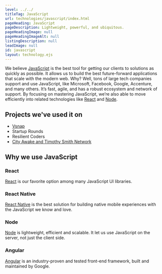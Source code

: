 ```yaml
---
level: ../../
titleTag: JavaScript
url: technologies/javascript/index.html
pageHeading: JavaScript
pageDescription: Lightweight, powerful, and ubiquitous.
pageHeadingImage: null
pageHeadingImageAlt: null
listingDescription: null
leadImage: null
id: javascript
layout: technology.ejs
---
```


We believe <a href="https://www.javascript.com/">JavaScript</a> is the best tool for getting our clients to solutions as quickly as possible. It allows us to build the best future-forward applications that scale with the modern web. Why? Well, tons of large tech companies support and use JavaScript, like Microsoft, Facebook, Google, Accenture, and many others. It’s fast, agile, and has a robust ecosystem and network of support. By focusing on mastering JavaScript, we’re also able to move efficiently into related technologies like <a href="https://facebook.github.io/react/">React</a> and <a href="https://nodejs.org/en/">Node</a>.

## Projects we've used it on

* <a href="../../case_study/vsnap">Vsnap</a>
* Startup Rounds
* Resilient Coders
* <a href="../../case_study/social_good_calendar">City Awake and Timothy Smith Network</a>

## Why we use JavaScript

### React

<a href="https://facebook.github.io/react/">React</a> is our favorite option among many JavaScript UI libraries.

### React Native

<a href="https://facebook.github.io/react-native/">React Native</a> is the best solution for building native mobile experiences with the JavaScript we know and love.

### Node

<a href="https://nodejs.org/en/">Node</a> is lightweight, efficient and scalable. It let us use JavaScript on the server, not just the client side.

### Angular

<a href="https://angular.io/">Angular</a> is an industry-proven and tested front-end framework, built and maintained by Google.